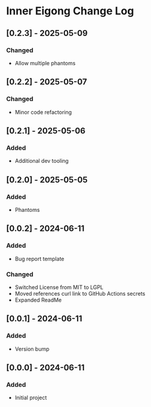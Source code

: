 # Inner Eigong Change Log

## [0.2.3] - 2025-05-09

### Changed

- Allow multiple phantoms

## [0.2.2] - 2025-05-07

### Changed

- Minor code refactoring

## [0.2.1] - 2025-05-06

### Added

- Additional dev tooling

## [0.2.0] - 2025-05-05

### Added

- Phantoms

## [0.0.2] - 2024-06-11

### Added

- Bug report template

### Changed

- Switched License from MIT to LGPL
- Moved references curl link to GitHub Actions secrets
- Expanded ReadMe

## [0.0.1] - 2024-06-11

### Added

- Version bump

## [0.0.0] - 2024-06-11

### Added

- Initial project
